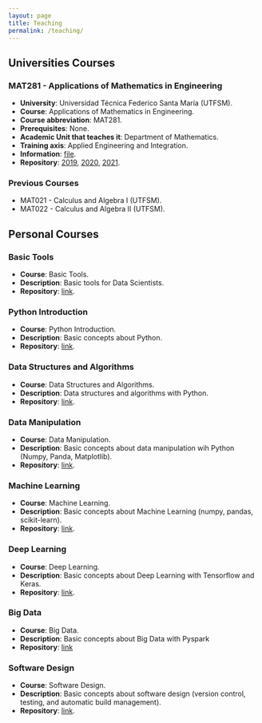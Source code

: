 ```yaml
---
layout: page
title: Teaching
permalink: /teaching/
---
```


## **Universities Courses**  

### MAT281 - Applications of Mathematics in Engineering

- **University**: Universidad Técnica Federico Santa María (UTFSM).
- **Course**: Applications of Mathematics in Engineering.
- **Course abbreviation**: MAT281.
- **Prerequisites**: None.
- **Academic Unit that teaches it**: Department of Mathematics.
- **Training axis**: Applied Engineering and Integration.
- **Information**: [file](https://github.com/fralfaro/ds_blog/blob/master/files/teaching/mat281.pdf).
- **Repository**: [2019](https://github.com/fralfaro/MAT281_2019), [2020](https://github.com/fralfaro/MAT281_2020), [2021](https://gitlab.com/FAAM/mat281_2021).




### Previous Courses

- MAT021 - Calculus and Algebra I (UTFSM).
- MAT022 - Calculus and Algebra II (UTFSM).

## **Personal Courses**  

### Basic Tools

- **Course**: Basic Tools.
- **Description**: Basic tools for Data Scientists.
- **Repository**: [link](https://gitlab.com/FAAM/basic_tools).


### Python Introduction

- **Course**: Python Introduction.
- **Description**: Basic concepts about Python.
- **Repository**: [link](https://gitlab.com/FAAM/python_intro).



### Data Structures and Algorithms

- **Course**: Data Structures and Algorithms.
- **Description**: Data structures and algorithms with Python.
- **Repository**: [link](https://gitlab.com/FAAM/python_eda).


### Data Manipulation

- **Course**: Data Manipulation.
- **Description**: Basic concepts about data manipulation wih Python (Numpy, Panda, Matplotlib).
- **Repository**: [link](https://gitlab.com/FAAM/python_data_manipulation).

### Machine Learning

- **Course**: Machine Learning. 
- **Description**: Basic concepts about Machine Learning (numpy, pandas, scikit-learn).
- **Repository**: [link](https://gitlab.com/FAAM/python_machine_learning).

### Deep Learning

- **Course**: Deep Learning.
- **Description**: Basic concepts about Deep Learning with Tensorflow and Keras.
- **Repository**: [link](https://gitlab.com/FAAM/python_deep_learning).

### Big Data

- **Course**: Big Data.
- **Description**: Basic concepts about Big Data with Pyspark
- **Repository**: [link](https://gitlab.com/FAAM/python_big_data)


### Software Design

- **Course**: Software Design.
- **Description**: Basic concepts about software design (version control, testing, and automatic build management).
- **Repository**: [link](https://gitlab.com/FAAM/python_sdk1).

